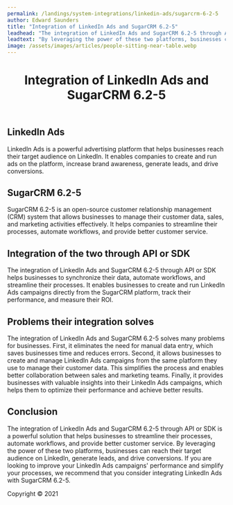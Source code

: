 ```yaml
---
permalink: /landings/system-integrations/linkedin-ads/sugarcrm-6-2-5
author: Edward Saunders
title: "Integration of LinkedIn Ads and SugarCRM 6.2-5"
leadhead: "The integration of LinkedIn Ads and SugarCRM 6.2-5 through API or SDK is a powerful solution that helps businesses to streamline their processes, automate workflows, and provide better customer service"
leadtext: "By leveraging the power of these two platforms, businesses can reach their target audience on LinkedIn, generate leads, and drive conversions. If you are looking to improve your LinkedIn Ads campaigns' performance and simplify your processes, we recommend that you consider integrating LinkedIn Ads with SugarCRM 6.2-5."
image: /assets/images/articles/people-sitting-near-table.webp
---
```

<div class="arttext">	<header>
		<h1>Integration of LinkedIn Ads and SugarCRM 6.2-5</h1>
	</header>
	<article>
		<h2>LinkedIn Ads</h2>
		<p>LinkedIn Ads is a powerful advertising platform that helps businesses reach their target audience on LinkedIn. It enables companies to create and run ads on the platform, increase brand awareness, generate leads, and drive conversions.</p>
		<h2>SugarCRM 6.2-5</h2>
		<p>SugarCRM 6.2-5 is an open-source customer relationship management (CRM) system that allows businesses to manage their customer data, sales, and marketing activities effectively. It helps companies to streamline their processes, automate workflows, and provide better customer service.</p>
		<h2>Integration of the two through API or SDK</h2>
		<p>The integration of LinkedIn Ads and SugarCRM 6.2-5 through API or SDK helps businesses to synchronize their data, automate workflows, and streamline their processes. It enables businesses to create and run LinkedIn Ads campaigns directly from the SugarCRM platform, track their performance, and measure their ROI.</p>
		<h2>Problems their integration solves</h2>
		<p>The integration of LinkedIn Ads and SugarCRM 6.2-5 solves many problems for businesses. First, it eliminates the need for manual data entry, which saves businesses time and reduces errors. Second, it allows businesses to create and manage LinkedIn Ads campaigns from the same platform they use to manage their customer data. This simplifies the process and enables better collaboration between sales and marketing teams. Finally, it provides businesses with valuable insights into their LinkedIn Ads campaigns, which helps them to optimize their performance and achieve better results.</p>
		<h2>Conclusion</h2>
		<p>The integration of LinkedIn Ads and SugarCRM 6.2-5 through API or SDK is a powerful solution that helps businesses to streamline their processes, automate workflows, and provide better customer service. By leveraging the power of these two platforms, businesses can reach their target audience on LinkedIn, generate leads, and drive conversions. If you are looking to improve your LinkedIn Ads campaigns' performance and simplify your processes, we recommend that you consider integrating LinkedIn Ads with SugarCRM 6.2-5.</p>
	</article>
	<footer>
		<p>Copyright © 2021</p>
	</footer>
</div>